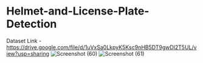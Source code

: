 # Helmet-and-License-Plate-Detection

 Dataset Link - https://drive.google.com/file/d/1uVxSa0LkpyK5Ksc9nHB5DT9gwDl2T5UL/view?usp=sharing
![Screenshot (60)](https://user-images.githubusercontent.com/68813992/121036826-990db400-c7cc-11eb-93cb-644a62872813.png)
![Screenshot (61)](https://user-images.githubusercontent.com/68813992/121036854-9f039500-c7cc-11eb-8c63-90f5dc12347d.png)
